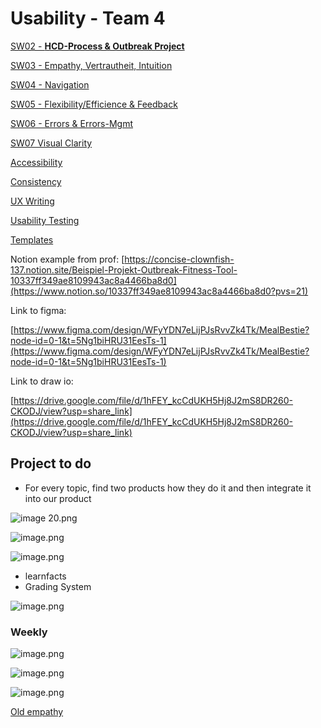 
# Usability - Team 4

[SW02 - **HCD-Process & Outbreak Project**](SW02%20-%20HCD-Process%20&%20Outbreak%20Project.md)

[SW03 - Empathy, Vertrautheit, Intuition](SW03%20-%20Empathy,%20Vertrautheit,%20Intuition.md)

[SW04 - Navigation](SW04%20-%20Navigation.md)

[SW05 - Flexibility/Efficience & Feedback](SW05%20-%20Flexibility%20Efficience%20&%20Feedback.md)

[SW06 - Errors & Errors-Mgmt](SW06%20-%20Errors%20&%20Errors-Mgmt.md)

[SW07 Visual Clarity](SW07%20-%20Visual%20Clarity.md)

[Accessibility](SW09%20-%20Accessibility.md)

[Consistency](SW10%20-%20Consistency.md)

[UX Writing](SW12%20-%20UX%20Writing.md)

[Usability Testing](SW13%20-%20Usability%20Testing.md)

[Templates](Templates.md)

Notion example from prof: [https://concise-clownfish-137.notion.site/Beispiel-Projekt-Outbreak-Fitness-Tool-10337ff349ae8109943ac8a4466ba8d0](https://www.notion.so/10337ff349ae8109943ac8a4466ba8d0?pvs=21)

Link to figma: 

[https://www.figma.com/design/WFyYDN7eLijPJsRvvZk4Tk/MealBestie?node-id=0-1&t=5Ng1biHRU31EesTs-1](https://www.figma.com/design/WFyYDN7eLijPJsRvvZk4Tk/MealBestie?node-id=0-1&t=5Ng1biHRU31EesTs-1)

Link to draw io:

[https://drive.google.com/file/d/1hFEY_kcCdUKH5Hj8J2mS8DR260-CKODJ/view?usp=share_link](https://drive.google.com/file/d/1hFEY_kcCdUKH5Hj8J2mS8DR260-CKODJ/view?usp=share_link)

## Project to do

- For every topic, find two products how they do it and then integrate it into our product

![image 20.png](image%2020.png)

![image.png](image%201%206.png)

![image.png](image%202%206.png)

- learnfacts
- Grading System

![image.png](image%203%204.png)

### Weekly

![image.png](image%204%204.png)

![image.png](image%205%203.png)

![image.png](image%206%203.png)

[Old empathy](Old%20empathy.md)